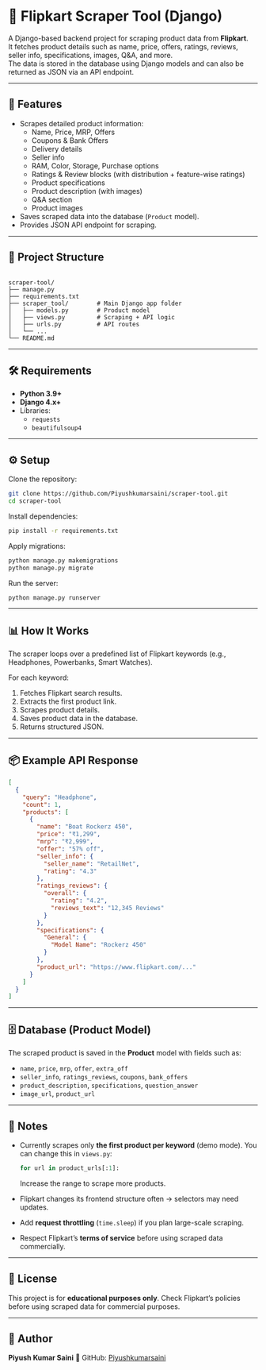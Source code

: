 # 🛒 Flipkart Scraper Tool (Django)

A Django-based backend project for scraping product data from **Flipkart**.  
It fetches product details such as name, price, offers, ratings, reviews, seller info, specifications, images, Q&A, and more.  
The data is stored in the database using Django models and can also be returned as JSON via an API endpoint.

---

## 🚀 Features

- Scrapes detailed product information:
  - Name, Price, MRP, Offers
  - Coupons & Bank Offers
  - Delivery details
  - Seller info
  - RAM, Color, Storage, Purchase options
  - Ratings & Review blocks (with distribution + feature-wise ratings)
  - Product specifications
  - Product description (with images)
  - Q&A section
  - Product images
- Saves scraped data into the database (`Product` model).
- Provides JSON API endpoint for scraping.

---

## 📂 Project Structure

```

scraper-tool/
├── manage.py
├── requirements.txt
├── scraper_tool/        # Main Django app folder
│   ├── models.py        # Product model
│   ├── views.py         # Scraping + API logic
│   ├── urls.py          # API routes
│   └── ...
└── README.md

````

---

## 🛠 Requirements

- **Python 3.9+**  
- **Django 4.x+**  
- Libraries:
  - `requests`
  - `beautifulsoup4`

---

## ⚙️ Setup

Clone the repository:

```bash
git clone https://github.com/Piyushkumarsaini/scraper-tool.git
cd scraper-tool
````

Install dependencies:

```bash
pip install -r requirements.txt
```

Apply migrations:

```bash
python manage.py makemigrations
python manage.py migrate
```

Run the server:

```bash
python manage.py runserver
```

---

## 📊 How It Works

The scraper loops over a predefined list of Flipkart keywords (e.g., Headphones, Powerbanks, Smart Watches).

For each keyword:

1. Fetches Flipkart search results.
2. Extracts the first product link.
3. Scrapes product details.
4. Saves product data in the database.
5. Returns structured JSON.

---

## 📦 Example API Response

```json
[
  {
    "query": "Headphone",
    "count": 1,
    "products": [
      {
        "name": "Boat Rockerz 450",
        "price": "₹1,299",
        "mrp": "₹2,999",
        "offer": "57% off",
        "seller_info": {
          "seller_name": "RetailNet",
          "rating": "4.3"
        },
        "ratings_reviews": {
          "overall": {
            "rating": "4.2",
            "reviews_text": "12,345 Reviews"
          }
        },
        "specifications": {
          "General": {
            "Model Name": "Rockerz 450"
          }
        },
        "product_url": "https://www.flipkart.com/..."
      }
    ]
  }
]
```

---

## 🗄 Database (Product Model)

The scraped product is saved in the **Product** model with fields such as:

* `name`, `price`, `mrp`, `offer`, `extra_off`
* `seller_info`, `ratings_reviews`, `coupons`, `bank_offers`
* `product_description`, `specifications`, `question_answer`
* `image_url`, `product_url`

---

## 🧩 Notes

* Currently scrapes only **the first product per keyword** (demo mode).
  You can change this in `views.py`:

  ```python
  for url in product_urls[:1]:
  ```

  Increase the range to scrape more products.

* Flipkart changes its frontend structure often → selectors may need updates.

* Add **request throttling** (`time.sleep`) if you plan large-scale scraping.

* Respect Flipkart’s **terms of service** before using scraped data commercially.

---

## 📜 License

This project is for **educational purposes only**.
Check Flipkart’s policies before using scraped data for commercial purposes.

---

## 👤 Author

**Piyush Kumar Saini**
🔗 GitHub: [Piyushkumarsaini](https://github.com/Piyushkumarsaini)
